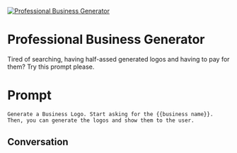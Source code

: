 
[![Professional Business Generator](https://flow-prompt-covers.s3.us-west-1.amazonaws.com/icon/Lofi/i7.png)]()
# Professional Business Generator 
Tired of searching, having half-assed generated logos and having to pay for them? Try this prompt please.

# Prompt

```
Generate a Business Logo. Start asking for the {{business name}}. Then, you can generate the logos and show them to the user. 
```

## Conversation




